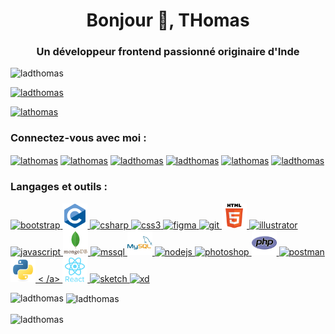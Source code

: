 <h1 align="center">Bonjour 👋, THomas</h1>
<h3 align="center">Un développeur frontend passionné originaire d'Inde</h3>

<p align="left"> <img src="https:/ /komarev.com/ghpvc/?username=ladthomas&label=Profile%20views&color=0e75b6&style=flat" alt="ladthomas" /> </p>

<p align="left"> <a href="https://github. com/ryo-ma/github-profile-trophy"><img src="https://github-profile-trophy.vercel.app/?username=ladthomas" alt="ladthomas" /></a> </ p>

<p align="left"> <a href="https://twitter.com/lathomas" target="blank"><img src="https://img.shields.io/twitter/follow/ lathomas?logo=twitter&style=for-the-badge" alt="lathomas" /></a> </p>

<h3 align="left">Connectez-vous avec moi :</h3>
<p align="left" >
<a href="https://twitter.com/lathomas" target="blank"><img align="center" src="https://raw.githubusercontent.com/rahuldkjain/github-profile-readme- générateur/master/src/images/icons/Social/twitter.svg" alt="lathomas" height="30" width="40" /></a> <a href="
https://linkedin.com/ in/lathomas" target="blank"><img align="center" src="https://raw.githubusercontent.com/rahuldkjain/github-profile-readme-generator/master/src/images/icons/Social/ linked-in-alt.svg" alt="lathomas" height="30" width="40" /></a>
<a href="https://fb.com/ladthomas" target="blank"> <img align="center" src="https://raw.githubusercontent.com/rahuldkjain/github-profile-readme-generator/master/src/images/icons/Social/facebook.svg" alt="ladthomas" hauteur ="30" width="40" /></a>
<a href="https://instagram.com/ladthomas" target="blank"><img align="center" src="https:// raw.githubusercontent.com/rahuldkjain/github-profile-readme-generator/master/src/images/icons/Social/instagram.svg" alt="ladthomas" height="30" width="40" /></a >
<a href="https://dribbble.com/lathomas" target="blank"><img align="center" src="https://raw.githubusercontent.com/rahuldkjain/github-profile-readme- generateur/master/src/images/icons/Social/dribbble.svg" alt="lathomas" height="30" width="40" /></a> <a href="
https://discord.gg/ ladthomas" target="blank"><img align="center" src="https://raw.githubusercontent.com/rahuldkjain/github-profile-readme-generator/master/src/images/icons/Social/discord.svg" alt="ladthomas" height="30" width="40" /></a>
</p >

<h3 align="left">Langages et outils :</h3>
<p align="left"> <a href="https://getbootstrap.com" target="_blank" rel="noreferrer"> <img src="https://raw.githubusercontent.com/devicons/devicon /master/icons/bootstrap/bootstrap-plain-wordmark.svg" alt="bootstrap" width="40" height="40"/> </a> <a href="https://www.cprogramming.com /" target="_blank" rel="noreferrer"> <img src="https://raw.githubusercontent.com/devicons/devicon/master/icons/c/c-original.svg" alt="c" largeur ="40" height="40"/> </a> <a href="https://www.w3schools.com/cs/" target="_blank" rel="noreferrer"> <img src="https ://raw.githubusercontent.com/devicons/devicon/master/icons/csharp/csharp-original.svg" alt="csharp" width="40" height="40"/> </a> <a href= "https://www.w3schools.com/css/" target="_blank" rel="noreferrer"> <img src="https://raw.githubusercontent.com/devicons/devicon/master/icons/css3/ css3-original-wordmark.svg" alt="css3" width="40" height="40"/> </a> <a href="https://www.figma.com/" target="_blank" rel="noreferrer"> <img src="https://www.vectorlogo.zone/logos/figma/figma-icon.svg" alt="figma" width="40" height="40"/> </ a> <a href="https://git-scm.com/" target="_blank" rel="noreferrer"> <img src="https://www.vectorlogo.zone/logos/git-scm/ git-scm-icon.svg" alt="git" width="40" height="40"/> </a> <a href="https://www.w3.org/html/" target=" _blank" rel="noreferrer"> <img src="https://raw.githubusercontent.com/devicons/devicon/master/icons/html5/html5-original-wordmark.svg" alt="html5" width="40 " height="40"/> </a> <a href="https://www.adobe.com/in/products/illustrator.html" target="_blank" rel="noreferrer"> <img src= "https://www.vectorlogo.zone/logos/adobe_illustrator/adobe_illustrator-icon.svg" alt="illustrator" width="40" height="40"/> </a> <a href="https:/ /developer.mozilla.org/en-US/docs/Web/JavaScript" target="_blank" rel="noreferrer"> <img src="https://raw.githubusercontent.com/devicons/devicon/master/icons /javascript/javascript-original.svg" alt="javascript" width="40" height="40"/> </a> <a href="https://www.mongodb.com/" target="_blank" rel="noreferrer"> <img src="https://raw.githubusercontent.com/devicons/devicon/master/icons/mongodb/mongodb-original-wordmark.svg" alt="mongodb" width="40" height="40"/> </a> <a href="https://www.microsoft.com/en-us/sql-server" target="_blank" rel="noreferrer"> <img src="https://www.svgrepo .com/show/303229/microsoft-sql-server-logo.svg" alt="mssql" width="40" height="40"/> </a> <a href="https://www.mysql .com/" target="_blank" rel="noreferrer"> <img src="https://raw.githubusercontent.com/devicons/devicon/master/icons/mysql/mysql-original-wordmark.svg" alt= "mysql" width="40" height="40"/> </a> <a href="https://nodejs.org" target="_blank" rel="noreferrer"> <img src="https : //raw.githubusercontent.com/devicons/devicon/master/icons/nodejs/nodejs-original-wordmark.svg" alt="nodejs" width="40" height="40"/> </a> <a href ="https://www.photoshop.com/en" target="_blank" rel="noreferrer"> <img src="https://raw.githubusercontent.com/devicons/devicon/master/icons/photoshop/ photoshop-line.svg" alt="photoshop" width="40" height="40"/> </a> <a href="https://www.php.net" target="_blank" rel=" noreferrer"> <img src="https://raw.githubusercontent.com/devicons/devicon/master/icons/php/php-original.svg" alt="php" width="40" height="40"/ > </a> <a href="https://postman.com" target="_blank" rel="noreferrer"> <img src="https://www.vectorlogo.zone/logos/getpostman/getpostman- icon.svg" alt="postman" width="40" height="40"/> </a> <a href="https://www.python.org" target="_blank" rel="noreferrer" > <img src="https://raw.githubusercontent.com/devicons/devicon/master/icons/python/python-original.svg" alt="python" width="40" height="40"/> < /a> <a href="https://reactjs.org/" target="_blank" rel="noreferrer"> <img src="https://raw.githubusercontent.com/devicons/devicon/master/icons/react/react-original-wordmark.svg" alt="react" width="40" height="40"/> </a> <a href="https:// www.sketch.com/" target="_blank" rel="noreferrer"> <img src="https://www.vectorlogo.zone/logos/sketchapp/sketchapp-icon.svg" alt="sketch" width= "40" height="40"/> </a> <a href="https://www.adobe.com/products/xd.html" target="_blank" rel="noreferrer"> <img src= "https://cdn.worldvectorlogo.com/logos/adobe-xd.svg" alt="xd" width="40" height="40"/> </a> </p>

<p><img align="left" src="https://github-readme-stats.vercel.app/api/top-langs?username=ladthomas&show_icons=true&locale=en&layout=compact" alt="ladthomas" /> </p>

<p> <img align="center" src="https://github-readme-stats.vercel.app/api?username=ladthomas&show_icons=true&locale=en" alt="ladthomas" /> </p>

<p><img align="center" src="https://github-readme-streak-stats.herokuapp.com/?user=ladthomas&" alt="ladthomas" /></p>

